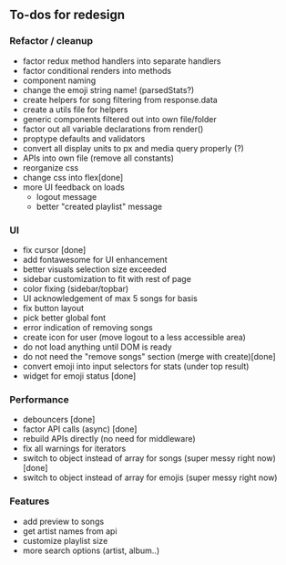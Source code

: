 ## To-dos for redesign

### Refactor / cleanup
- factor redux method handlers into separate handlers
- factor conditional renders into methods
- component naming
- change the emoji string name! (parsedStats?)
- create helpers for song filtering from response.data
- create a utils file for helpers
- generic components filtered out into own file/folder
- factor out all variable declarations from render()
- proptype defaults and validators
- convert all display units to px and media query properly (?)
- APIs into own file (remove all constants)
- reorganize css 
- change css into flex[done]
- more UI feedback on loads
  - logout message
  - better "created playlist" message

### UI
- fix cursor [done]
- add fontawesome for UI enhancement
- better visuals selection size exceeded
- sidebar customization to fit with rest of page
- color fixing (sidebar/topbar)
- UI acknowledgement of max 5 songs for basis
- fix button layout
- pick better global font 
- error indication of removing songs
- create icon for user (move logout to a less accessible area)
- do not load anything until DOM is ready
- do not need the "remove songs" section (merge with create)[done]
- convert emoji into input selectors for stats (under top result)
- widget for emoji status [done]

### Performance
- debouncers [done]
- factor API calls (async) [done]
- rebuild APIs directly (no need for middleware)
- fix all warnings for iterators
- switch to object instead of array for songs (super messy right now) [done]
- switch to object instead of array for emojis (super messy right now)

### Features
- add preview to songs
- get artist names from api
- customize playlist size
- more search options (artist, album..)